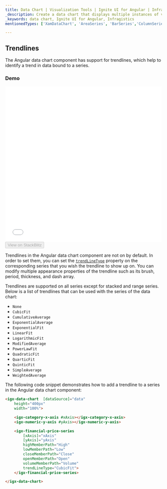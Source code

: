 ```yaml
---
title: Data Chart | Visualization Tools | Ignite UI for Angular | Infragistics | Trendlines
_description: Create a data chart that displays multiple instances of visual elements in the same plot area in order to create composite chart views.
_keywords: data chart, Ignite UI for Angular, Infragistics
mentionedTypes: ['XamDataChart', 'AreaSeries', 'BarSeries','ColumnSeries', 'PointSeries','SplineSeries','StepAreaSeries','WaterfallSeries']

---
```


## Trendlines

The Angular data chart component has support for trendlines, which help to identify a trend in data bound to a series.

### Demo

<div class="sample-container loading" style="height: 500px">
    <iframe id="data-chart-series-trendlines-iframe" src='{environment:demosBaseUrl}/charts/data-chart-series-trendlines' width="100%" height="100%" seamless frameBorder="0" onload="onXPlatSampleIframeContentLoaded(this);"></iframe>
</div>
<div>
    <button data-localize="stackblitz" disabled class="stackblitz-btn" data-iframe-id="data-chart-series-trendlines-iframe" data-demos-base-url="{environment:demosBaseUrl}">View on StackBlitz
    </button>
</div>

<div class="divider--half"></div>

Trendlines in the Angular data chart component are not on by default. In order to set them, you can set the [`trendLineType`](/components/datachart_series_trendlines.html) property on the corresponding series that you wish the trendline to show up on. You can modify multiple appearance properties of the trendline such as its brush, period, thickness, and dash array.

Trendlines are supported on all series except for stacked and range series. Below is a list of trendlines that can be used with the series of the data chart:

-   `None`
-   `CubicFit`
-   `CumulativeAverage`
-   `ExponentialAverage`
-   `ExponentialFit`
-   `LinearFit`
-   `LogarithmicFit`
-   `ModifiedAverage`
-   `PowerLawFit`
-   `QuadraticFit`
-   `QuarticFit`
-   `QuinticFit`
-   `SimpleAverage`
-   `WeightedAverage`

The following code snippet demonstrates how to add a trendline to a series in the Angular data chart component:

```html
<igx-data-chart  [dataSource]="data"
    height="400px"
    width="100%">

    <igx-category-x-axis #xAxis></igx-category-x-axis>
    <igx-numeric-y-axis #yAxis></igx-numeric-y-axis>

    <igx-financial-price-series
        [xAxis]="xAxis"
        [yAxis]="yAxis"
        highMemberPath="High"
        lowMemberPath="Low"
        closeMemberPath="Close"
        openMemberPath="Open"
        volumeMemberPath="Volume"
        trendLineType="CubicFit">
    </igx-financial-price-series>

</igx-data-chart>
```
